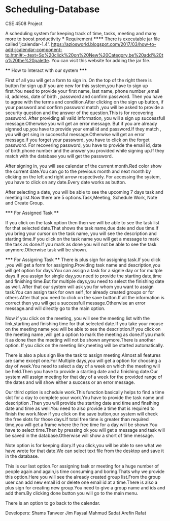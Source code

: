 # Scheduling-Database

CSE 4508 Project

A scheduling system for keeping track of time, tasks, meeting and many more to boost productivity
****\***** Requirement ****\*\*\*\*****
There is executable jar file called 'jcalendar-1.4'.
https://aziosworld.blogspot.com/2017/03/how-to-add-jcalendar-component-to.html#:~:text=So%20click%20on%20New%20Category,be%20add%20to%20the%20palette.
You can visit this website for adding the jar file.

****\*\***** How to Interact with our system ****\*\*\*****

First of all you will get a form to sign in. On the top of the right there is button for sign up.If you are new for this system,you have to sign up first.You need to provide
your first name, last name, phone number ,email id, address, date of birth , password and confirm password. Then you have to agree with the terms and condition.After clicking
on the sign up button, if your password and confirm password match ,you will be asked to provide a security question and the answer of the question.This is for recovering password.
After providing all valid information, you will a sign up successfull message.Otherwise you will get an error message. But if you are already signned up,you have to provide your email
id and password.If they match , you will get sing in successful message.Otherwise will get an error message.If you forget your password, you have to click on the forget password.
For recovering password, you have to provide the email id, date of birth,phone number and the answer you provided while signing up.If they match with the database you will get the password.

After signing in, you will see calendar of the current month.Red color show the current date.You can go to the previous month and next month by clicking on the left and right arrow respectively.
For accessing the system, you have to click on any date.Every date works as button.

After selecting a date, you will be able to see the upcoming 7 days task and meeting list.Now there are 5 options.Task,Meeting, Schedule Work, Note and Create Group.

****\*\*\***** For Assigned Task ****\*\*****

If you click on the task option then then we will be able to see the task list for that selected date.That shows the task name,due date and due time.If you bring your cursor on the task name, you
will see the description and starting time.If you click on the task name you will get a message to mark the task as done.If you mark as done you will not be able to see the task anymore.Otherwise
task will be shown.

****\*\*\***** For Assigning Task ****\*\*****
There is plus sign for assigning task.If you click ,you will get a form for assigning.Providing task name and description,you will get option for days.You can assign a task for a signle day or for
multple days.If you assign for single day,you need to provide the starting date,time and finishing time.But for multiple days,you need to select the finishing date as well.
After that our system will ask you for whom you want to assign task.You can assign task for own self ,for already created groups
or for others.After that you need to click on the save button.If all the information is correct then you will get a successfull
message.Otherwise an error message.and will directly go to the main option.

Now if you click on the meeting, you will see the meeting list with the link,starting and finishing time for that selected date.If you take your mouse on the meeting name you will be able
to see the description.If you click on the meeting name ,will get a option to mark the meeting as done.If you mark it as done then the meeting will not be shown anymore.There is another option.
If you click on the meeting link,meeting will be started automatically.

There is also a plus sign like the task to assign meeting.Almost all features are same except one.For Multiple days,you will get a option for choosing a day of
week.You need to select a day of a week on which the meeting will be held.Then you have to provide a starting date and a finishing date.Our system will
assign meeting for that day of a week for the provided range of the dates and will show either a success or an error message.

Our third option is schedule work.This function basically helps to find a time slot for a day to complete your work.You have to provide the task name and description .Then you will provide
the starting date and time and finsihing date and time as well.You need to also provide a time that is required to finish the work.Now if you click on the save button,our system will check the
free slots for those days.If total free time is greater than required time,you will get a frame where the free time for a day will be shown.You have to select time.Then by pressing ok you will get a message and task will be saved
in the database.Otherwise will show a short of time message.

Note option is for keeping diary.If you click,you will be able to see what we have wrote for that date.We can select text file from the desktop and save it in the database.

This is our last option.For assigning task or meeting for a huge number of people again and again,is time consuming and boring.Thats why we provide this option.Here you will see the already created group
list.From the group user can add new email id or delete one email id at a time.There is also a plus sign for creating new group.You need to give a group name and ids and add them.By clicking done button
you will go to the main menu.

There is an option to go back to the calendar.

Developers:
Shams Tanveer Jim
Faysal Mahmud
Sadat Arefin Rafat

